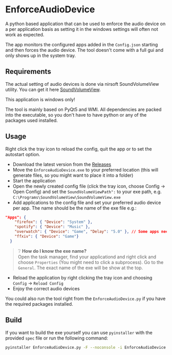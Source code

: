 # EnforceAudioDevice
A python based application that can be used to enforce the audio device on a per application basis as setting it in the windows settings will often not work as expected.

The app monitors the configured apps added in the `Config.json` starting and then forces the audio device.
The tool doesn't come with a full gui and only shows up in the system tray. 

## Requirements
The actual setting of audio devices is done via nirsoft SoundVolumeView utility. You can get it here [SoundVolumeView](https://www.nirsoft.net/utils/sound_volume_view.html).

This application is windows only!

The tool is mainly based on PyQt5 and WMI. All dependencies are packed into the executable, so you don't have to have python or any of the packages used installed.

## Usage

Right click the tray icon to reload the config, quit the app or to set the autostart option.

- Download the latest version from the [Releases](https://github.com/TheCoCe/EnforceAudioDevice/releases/latest)
- Move the `EnforceAudioDevice.exe` to your preferred location (this will generate files, so you might want to place it into a folder)
- Start the application
- Open the newly created config file (click the tray icon, choose Config → Open Config) and set the `SoundVolumeViewPath":` to your exe path, e.g. `C:\Programs\SoundVolumeView\SoundVolumeView.exe`
- Add applications to the config file and set your preferred audio device per app. The name should be the name of the exe file e.g.:
```json
"Apps": {
    "firefox": { "Device": "System" },
    "spotify": { "Device": "Music" },
    "overwatch": { "Device": "Game", "Delay": "5.0" }, // Some apps need delay as they don't always init audio right away
    "ffxiv": { "Device": "Game"}
  }
```

> ❔ **How do I know the exe name?**</br> Open the task manager, find your applicationd and right click and choose `Properties` (You might need to click a subprocess). Go to the `General`. The exact name of the exe will be show at the top.

- Reload the application by right clicking the tray icon and choosing `Config` → `Reload Config`
- Enjoy the correct audio devices

You could also run the tool right from the `EnforceAudioDevice.py` if you have the required packages installed.

## Build
If you want to build the exe yourself you can use `pyinstaller` with the provided `spec` file or run the following command:
```bash
pyinstaller EnforceAudioDevice.py -F --noconsole -i EnforceAudioDevice.ico --add-data "EnforceAudioDevice.ico;." --add-data "EnforceAudioDeviceAlert.ico;." --hidden-import plyer.platforms.win.notification
```
